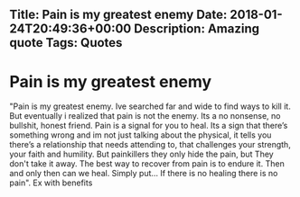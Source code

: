 Title: Pain is my greatest enemy
Date: 2018-01-24T20:49:36+00:00
Description: Amazing quote
Tags: Quotes
---
# Pain is my greatest enemy

"Pain is my greatest enemy. Ive searched far and wide to find ways to kill it. But eventually i realized that pain is not the enemy. Its a no nonsense, no bullshit, honest friend. Pain is a signal for you to heal. Its a sign that there’s something wrong and im not just talking about the physical, it tells you there’s a relationship that needs attending to, that challenges your strength, your faith and humility. But painkillers they only hide the pain, but They don't take it away. The best way to recover from pain is to endure it. Then and only then can we heal. Simply put… If there is no healing there is no pain". Ex with benefits